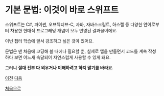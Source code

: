 # 기본 문법: 이것이 바로 스위프트

스위프트는 C#, 파이썬, 오브젝티브-C, 자바, 자바스크립트, 하스켈 등 다양한 언어로부터 차용한 현대적 프로그래밍 개념이 모두 반영된 결과물이에요.

이번 챕터 학습에 앞서 강조하고 싶은 것이 있어요.

문법은 맨 처음에 코딩해 볼 때에나 필요할 뿐, 실제로 앱을 만들면서 코드를 계속 작성하다 보면 어느새 숙달되어 자연스럽게 사용할 수 있게 돼요.

그러니 **절대 전부 다 외우거나 이해하려고 하지 말기를 바라요.**

[이전](https://github.com/MojitoBar/iOS-DeepDive/blob/main/%EA%BC%BC%EA%BC%BC%ED%95%9C_%EC%9E%AC%EC%9D%80%EC%94%A8%EC%9D%98_Swift_%EB%AC%B8%EB%B2%95%ED%8E%B8/1.3.md)
[다음](https://github.com/MojitoBar/iOS-DeepDive/blob/main/%EA%BC%BC%EA%BC%BC%ED%95%9C_%EC%9E%AC%EC%9D%80%EC%94%A8%EC%9D%98_Swift_%EB%AC%B8%EB%B2%95%ED%8E%B8/3.1.md)

[처음으로](https://github.com/MojitoBar/iOS-DeepDive/blob/main/%EA%BC%BC%EA%BC%BC%ED%95%9C_%EC%9E%AC%EC%9D%80%EC%94%A8%EC%9D%98_Swift_%EB%AC%B8%EB%B2%95%ED%8E%B8/README.md)
